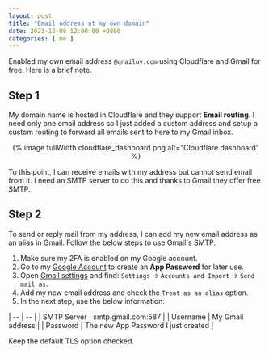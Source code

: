 ```yaml
---
layout: post
title: "Email address at my own domain"
date: 2023-12-08 12:00:00 +0800
categories: [ me ]
---
```


Enabled my own email address `@gnailuy.com` using Cloudflare and Gmail for free.
Here is a brief note.

<!-- more -->

## Step 1

My domain name is hosted in Cloudflare and they support **Email routing**.
I need only one email address so I just added a custom address
and setup a custom routing to forward all emails sent to here to my Gmail inbox.

<center>
{% image fullWidth cloudflare_dashboard.png alt="Cloudflare dashboard" %}
</center>

To this point, I can receive emails with my address but cannot send email from it.
I need an SMTP server to do this and thanks to Gmail they offer free SMTP.

## Step 2

To send or reply mail from my address, I can add my new email address as an alias in Gmail.
Follow the below steps to use Gmail's SMTP.

1. Make sure my 2FA is enabled on my Google account.
2. Go to my [Google Account][google-account] to create an **App Password** for later use.
3. Open [Gmail settings][gmail-settings] and find: `Settings` -> `Accounts and Import` -> `Send mail as`.
4. Add my new email address and check the `Treat as an alias` option.
5. In the next step, use the below information:

| -- | -- |
| SMTP Server | smtp.gmail.com:587 |
| Username | My Gmail address |
| Password | The new App Password I just created |

Keep the default TLS option checked.


[google-account]:   https://myaccount.google.com/apppasswords
[gmail-settings]:   https://mail.google.com/mail/u/0/#settings/accounts

